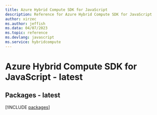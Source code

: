 ```yaml
---
title: Azure Hybrid Compute SDK for JavaScript
description: Reference for Azure Hybrid Compute SDK for JavaScript
author: xirzec
ms.author: jeffish
ms.data: 04/07/2023
ms.topic: reference
ms.devlang: javascript
ms.service: hybridcompute
---
```

# Azure Hybrid Compute SDK for JavaScript - latest
## Packages - latest
[!INCLUDE [packages](hybrid-compute-index.md)]